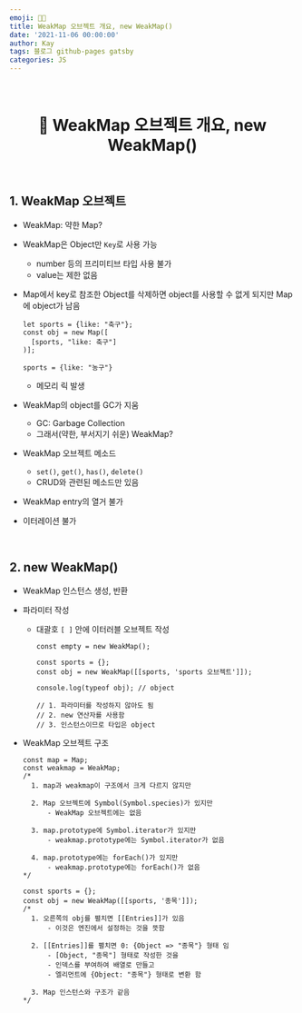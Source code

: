 ```yaml
---
emoji: 👨‍💻
title: WeakMap 오브젝트 개요, new WeakMap()
date: '2021-11-06 00:00:00'
author: Kay
tags: 블로그 github-pages gatsby
categories: JS
---
```


<br>

<h1 align="center">
  👋  WeakMap 오브젝트 개요, new WeakMap()
</h1>

<br>

## 1. WeakMap 오브젝트

- WeakMap: 약한 Map?
- WeakMap은 Object만 `Key`로 사용 가능
  - number 등의 프리미티브 타입 사용 불가
  - value는 제한 없음
- Map에서 key로 참조한 Object를 삭제하면 object를 사용할 수 없게 되지만 Map에 object가 남음

  ```tsx
  let sports = {like: "축구"};
  const obj = new Map([
  	[sports, "like: 축구"]
  )];

  sports = {like: "농구"}
  ```

  - 메모리 릭 발생

- WeakMap의 object를 GC가 지움
  - GC: Garbage Collection
  - 그래서(약한, 부서지기 쉬운) WeakMap?
- WeakMap 오브젝트 메소드
  - `set()`, `get()`, `has()`, `delete()`
  - CRUD와 관련된 메소드만 있음
- WeakMap entry의 열거 불가
- 이터레이션 불가

<br>

## 2. new WeakMap()

- WeakMap 인스턴스 생성, 반환
- 파라미터 작성

  - 대괄호 `[ ]` 안에 이터러블 오브젝트 작성

    ```tsx
    const empty = new WeakMap();

    const sports = {};
    const obj = new WeakMap([[sports, 'sports 오브젝트']]);

    console.log(typeof obj); // object

    // 1. 파라미터를 작성하지 않아도 됨
    // 2. new 연산자를 사용함
    // 3. 인스턴스이므로 타입은 object
    ```

- WeakMap 오브젝트 구조

  ```tsx
  const map = Map;
  const weakmap = WeakMap;
  /*
  	1. map과 weakmap이 구조에서 크게 다르지 않지만
  		
  	2. Map 오브젝트에 Symbol(Symbol.species)가 있지만
  		- WeakMap 오브젝트에는 없음
  
  	3. map.prototype에 Symbol.iterator가 있지만
  		- weakmap.prototype에는 Symbol.iterator가 없음
  
  	4. map.prototype에는 forEach()가 있지만
  		- weakmap.prototype에는 forEach()가 없음
  */

  const sports = {};
  const obj = new WeakMap([[sports, '종목']]);
  /*
  	1. 오른쪽의 obj를 펼치면 [[Entries]]가 있음
  		- 이것은 엔진에서 설정하는 것을 뜻함
  
  	2. [[Entries]]를 펼치면 0: {Object => "종목"} 형태 임
  		- [Object, "종목"] 형태로 작성한 것을
  		- 인덱스를 부여하여 배열로 만들고
  		- 엘리먼트에 {Object: "종목"} 형태로 변환 함
  
  	3. Map 인스턴스와 구조가 같음
  */
  ```

```toc

```
